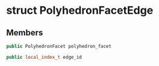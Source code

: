 # struct PolyhedronFacetEdge

## Members

```cpp
public PolyhedronFacet polyhedron_facet

```

```cpp
public local_index_t edge_id

```



